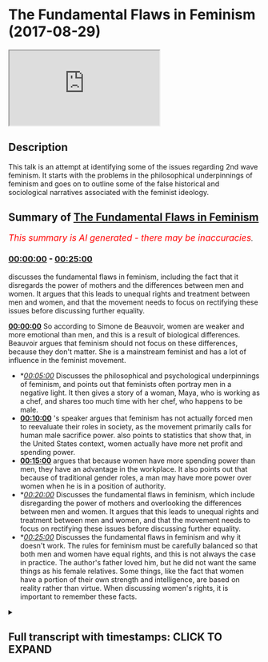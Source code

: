 # The Fundamental Flaws in Feminism (2017-08-29)

<iframe loading='lazy' src='https://www.youtube.com/embed/IKhIeCF1kPY'></iframe>

## Description

This talk is an attempt at identifying some of the issues regarding 2nd wave feminism. It starts with the problems in the  philosophical underpinnings of feminism and goes on to outline some of the false historical and sociological narratives associated with the feminist ideology.

## Summary of [The Fundamental Flaws in Feminism](https://www.youtube.com/watch?v=IKhIeCF1kPY)


*<span style="color:red; font-size:125%">This summary is AI generated - there may be inaccuracies</span>. [](/)*

### [00:00:00](https://www.youtube.com/watch?v=IKhIeCF1kPY&t=0) - [00:25:00](https://www.youtube.com/watch?v=IKhIeCF1kPY&t=1500)

 discusses the fundamental flaws in feminism, including the fact that it disregards the power of mothers and the differences between men and women. It argues that this leads to unequal rights and treatment between men and women, and that the movement needs to focus on rectifying these issues before discussing further equality.

**[00:00:00](https://www.youtube.com/watch?v=IKhIeCF1kPY&t=0)** So according to Simone de Beauvoir, women are weaker and more emotional than men, and this is a result of biological differences. Beauvoir argues that feminism should not focus on these differences, because they don't matter. She is a mainstream feminist and has a lot of influence in the feminist movement.
* **[00:05:00](https://www.youtube.com/watch?v=IKhIeCF1kPY&t=300)* Discusses the philosophical and psychological underpinnings of feminism, and points out that feminists often portray men in a negative light. It then gives a story of a woman, Maya, who is working as a chef, and shares too much time with her chef, who happens to be male.
* **[00:10:00](https://www.youtube.com/watch?v=IKhIeCF1kPY&t=600)** 's speaker argues that feminism has not actually forced men to reevaluate their roles in society, as the movement primarily calls for human male sacrifice power. also points to statistics that show that, in the United States context, women actually have more net profit and spending power.
* **[00:15:00](https://www.youtube.com/watch?v=IKhIeCF1kPY&t=900)**  argues that because women have more spending power than men, they have an advantage in the workplace. It also points out that because of traditional gender roles, a man may have more power over women when he is in a position of authority.
* **[00:20:00](https://www.youtube.com/watch?v=IKhIeCF1kPY&t=1200)* Discusses the fundamental flaws in feminism, which include disregarding the power of mothers and overlooking the differences between men and women. It argues that this leads to unequal rights and treatment between men and women, and that the movement needs to focus on rectifying these issues before discussing further equality.
* **[00:25:00](https://www.youtube.com/watch?v=IKhIeCF1kPY&t=1500)* Discusses the fundamental flaws in feminism and why it doesn't work. The rules for feminism must be carefully balanced so that both men and women have equal rights, and this is not always the case in practice. The author's father loved him, but he did not want the same things as his female relatives. Some things, like the fact that women have a portion of their own strength and intelligence, are based on reality rather than virtue. When discussing women's rights, it is important to remember these facts.

<details><summary><h2>Full transcript with timestamps: CLICK TO EXPAND</h2></summary>

[0:00:03](https://youtu.be/IKhIeCF1kPY?t=3) so me also that he would you be  
[0:00:09](https://youtu.be/IKhIeCF1kPY?t=9) Authority Sweden is the most we're here  
[0:00:13](https://youtu.be/IKhIeCF1kPY?t=13) in Sweden obviously and it's the most  
[0:00:15](https://youtu.be/IKhIeCF1kPY?t=15) feministic country in the world  
[0:00:17](https://youtu.be/IKhIeCF1kPY?t=17) according to statistics let me just do  
[0:00:18](https://youtu.be/IKhIeCF1kPY?t=18) this as a matter of try to see what's  
[0:00:22](https://youtu.be/IKhIeCF1kPY?t=22) going on here put your hands up with  
[0:00:24](https://youtu.be/IKhIeCF1kPY?t=24) your families let's just okay let's get  
[0:00:35](https://youtu.be/IKhIeCF1kPY?t=35) started but I'm gonna read something out  
[0:00:37](https://youtu.be/IKhIeCF1kPY?t=37) ladies and gentlemen and we'll read  
[0:00:40](https://youtu.be/IKhIeCF1kPY?t=40) something now what I want you guys to do  
[0:00:43](https://youtu.be/IKhIeCF1kPY?t=43) are we to pay attention and I want you  
[0:00:47](https://youtu.be/IKhIeCF1kPY?t=47) to tell me whether you think what I'm  
[0:00:49](https://youtu.be/IKhIeCF1kPY?t=49) about to read out is sexist or not yeah  
[0:00:52](https://youtu.be/IKhIeCF1kPY?t=52) according to feminism are put into your  
[0:00:53](https://youtu.be/IKhIeCF1kPY?t=53) belief of feminism if you think I'm  
[0:00:56](https://youtu.be/IKhIeCF1kPY?t=56) about to read out a second story read  
[0:00:57](https://youtu.be/IKhIeCF1kPY?t=57) out if I say woman is more emotional  
[0:01:03](https://youtu.be/IKhIeCF1kPY?t=63) woman is more emotional nervous and  
[0:01:07](https://youtu.be/IKhIeCF1kPY?t=67) irritable and usually can manifest  
[0:01:10](https://youtu.be/IKhIeCF1kPY?t=70) serious psychological problems woman  
[0:01:15](https://youtu.be/IKhIeCF1kPY?t=75) have hormones which mean they are more  
[0:01:17](https://youtu.be/IKhIeCF1kPY?t=77) which way they have more stability and  
[0:01:20](https://youtu.be/IKhIeCF1kPY?t=80) less control make them more emotional  
[0:01:23](https://youtu.be/IKhIeCF1kPY?t=83) which is directly linked to vascular  
[0:01:25](https://youtu.be/IKhIeCF1kPY?t=85) variations palpitations redness and so  
[0:01:29](https://youtu.be/IKhIeCF1kPY?t=89) on and they are thus subject to  
[0:01:31](https://youtu.be/IKhIeCF1kPY?t=91) convulsive attacks Tears  
[0:01:33](https://youtu.be/IKhIeCF1kPY?t=93) nervous laughter hysterics woman is  
[0:01:36](https://youtu.be/IKhIeCF1kPY?t=96) weaker than man she has less muscular  
[0:01:40](https://youtu.be/IKhIeCF1kPY?t=100) strength fewer red blood cells a lesser  
[0:01:43](https://youtu.be/IKhIeCF1kPY?t=103) respiratory capacity she runs less  
[0:01:46](https://youtu.be/IKhIeCF1kPY?t=106) quickly lift  
[0:01:48](https://youtu.be/IKhIeCF1kPY?t=108) heavy weights there is practically no  
[0:01:50](https://youtu.be/IKhIeCF1kPY?t=110) sport in which she can compete with him  
[0:01:53](https://youtu.be/IKhIeCF1kPY?t=113) she cannot enter a fight with a man  
[0:01:57](https://youtu.be/IKhIeCF1kPY?t=117) added to that is instability lack of  
[0:02:00](https://youtu.be/IKhIeCF1kPY?t=120) control and fragility that we discussed  
[0:02:05](https://youtu.be/IKhIeCF1kPY?t=125) these are facts her grasp of the world  
[0:02:09](https://youtu.be/IKhIeCF1kPY?t=129) is thus more limited  
[0:02:13](https://youtu.be/IKhIeCF1kPY?t=133) chassé less firmness and perseverance in  
[0:02:16](https://youtu.be/IKhIeCF1kPY?t=136) the projects that she is also less able  
[0:02:19](https://youtu.be/IKhIeCF1kPY?t=139) to carry out my sense of my business  
[0:02:22](https://youtu.be/IKhIeCF1kPY?t=142) it sounds one as be honest it sounds  
[0:02:25](https://youtu.be/IKhIeCF1kPY?t=145) from a feministic perspective very  
[0:02:27](https://youtu.be/IKhIeCF1kPY?t=147) sexist but when you see who wrote this  
[0:02:30](https://youtu.be/IKhIeCF1kPY?t=150) it becomes quite interesting because the  
[0:02:33](https://youtu.be/IKhIeCF1kPY?t=153) person who wrote these things is Simone  
[0:02:37](https://youtu.be/IKhIeCF1kPY?t=157) de Beauvoir who wrote a book called the  
[0:02:39](https://youtu.be/IKhIeCF1kPY?t=159) second sex which is a French book which  
[0:02:41](https://youtu.be/IKhIeCF1kPY?t=161) is translated into many different  
[0:02:43](https://youtu.be/IKhIeCF1kPY?t=163) languages in 1949 sure Isis from page 42  
[0:02:47](https://youtu.be/IKhIeCF1kPY?t=167) to 46 47 you can look at this yourself  
[0:02:49](https://youtu.be/IKhIeCF1kPY?t=169) she's a feminist in fact not only any  
[0:02:50](https://youtu.be/IKhIeCF1kPY?t=170) feminists and not radical feminists for  
[0:02:53](https://youtu.be/IKhIeCF1kPY?t=173) she is a mainstream feminist which not  
[0:02:57](https://youtu.be/IKhIeCF1kPY?t=177) only laid the groundwork for other  
[0:03:02](https://youtu.be/IKhIeCF1kPY?t=182) feminists to come but she led thus the  
[0:03:06](https://youtu.be/IKhIeCF1kPY?t=186) erotic one philosophical underpinnings  
[0:03:08](https://youtu.be/IKhIeCF1kPY?t=188) of you could say even all of feminism in  
[0:03:11](https://youtu.be/IKhIeCF1kPY?t=191) a second way she is very very  
[0:03:13](https://youtu.be/IKhIeCF1kPY?t=193) influential in the feminist movement so  
[0:03:15](https://youtu.be/IKhIeCF1kPY?t=195) why would she say these things I mean it  
[0:03:17](https://youtu.be/IKhIeCF1kPY?t=197) sounds like she's going against women in  
[0:03:19](https://youtu.be/IKhIeCF1kPY?t=199) if I said this as a man and not promised  
[0:03:22](https://youtu.be/IKhIeCF1kPY?t=202) or qualified the fact that it was a  
[0:03:24](https://youtu.be/IKhIeCF1kPY?t=204) woman who said it was actually a main  
[0:03:26](https://youtu.be/IKhIeCF1kPY?t=206) feminist I could be attacked but the  
[0:03:29](https://youtu.be/IKhIeCF1kPY?t=209) reason why she says this and her  
[0:03:31](https://youtu.be/IKhIeCF1kPY?t=211) argument is as follows am how argument  
[0:03:36](https://youtu.be/IKhIeCF1kPY?t=216) is yes and this is the argument of  
[0:03:38](https://youtu.be/IKhIeCF1kPY?t=218) feminism okay the argument is yes there  
[0:03:42](https://youtu.be/IKhIeCF1kPY?t=222) are biological differences between men  
[0:03:44](https://youtu.be/IKhIeCF1kPY?t=224) and women we agree men are stronger  
[0:03:46](https://youtu.be/IKhIeCF1kPY?t=226) women are more emotional we understand  
[0:03:49](https://youtu.be/IKhIeCF1kPY?t=229) that for the most part is a true  
[0:03:51](https://youtu.be/IKhIeCF1kPY?t=231) statement she says we know that but her  
[0:03:53](https://youtu.be/IKhIeCF1kPY?t=233) argument is as follows ladies and  
[0:03:54](https://youtu.be/IKhIeCF1kPY?t=234) gentlemen you must know the  
[0:03:57](https://youtu.be/IKhIeCF1kPY?t=237) or feminism especially second wave  
[0:03:59](https://youtu.be/IKhIeCF1kPY?t=239) feminism the argument yes there are  
[0:04:01](https://youtu.be/IKhIeCF1kPY?t=241) differences however it doesn't matter  
[0:04:06](https://youtu.be/IKhIeCF1kPY?t=246) this is basically the other and why  
[0:04:09](https://youtu.be/IKhIeCF1kPY?t=249) doesn't it matter okay  
[0:04:10](https://youtu.be/IKhIeCF1kPY?t=250) the feminists will argue and this is  
[0:04:13](https://youtu.be/IKhIeCF1kPY?t=253) exactly her argument there is and this  
[0:04:15](https://youtu.be/IKhIeCF1kPY?t=255) is going to be a little bit complicated  
[0:04:17](https://youtu.be/IKhIeCF1kPY?t=257) but try your best to understand okay  
[0:04:20](https://youtu.be/IKhIeCF1kPY?t=260) try your best understand in philosophy  
[0:04:23](https://youtu.be/IKhIeCF1kPY?t=263) there's something called existentialism  
[0:04:25](https://youtu.be/IKhIeCF1kPY?t=265) and there's something called  
[0:04:27](https://youtu.be/IKhIeCF1kPY?t=267) essentialism okay so complicated  
[0:04:30](https://youtu.be/IKhIeCF1kPY?t=270) essentialism is the fact that you have  
[0:04:34](https://youtu.be/IKhIeCF1kPY?t=274) certain characteristics  
[0:04:35](https://youtu.be/IKhIeCF1kPY?t=275) it could be biological it could be  
[0:04:37](https://youtu.be/IKhIeCF1kPY?t=277) spiritual it could be whatever  
[0:04:39](https://youtu.be/IKhIeCF1kPY?t=279) characteristics that are part of you as  
[0:04:41](https://youtu.be/IKhIeCF1kPY?t=281) a human being  
[0:04:41](https://youtu.be/IKhIeCF1kPY?t=281) and your function is a result of those  
[0:04:46](https://youtu.be/IKhIeCF1kPY?t=286) things which are endowed to you they're  
[0:04:48](https://youtu.be/IKhIeCF1kPY?t=288) things that you have yet exist actualism  
[0:04:52](https://youtu.be/IKhIeCF1kPY?t=292) is the idea that you have to kind of  
[0:04:54](https://youtu.be/IKhIeCF1kPY?t=294) make your own purpose in life  
[0:04:56](https://youtu.be/IKhIeCF1kPY?t=296) this objective is your purpose in life  
[0:04:58](https://youtu.be/IKhIeCF1kPY?t=298) yeah so essentialism is that you act  
[0:05:01](https://youtu.be/IKhIeCF1kPY?t=301) according to what your your composition  
[0:05:04](https://youtu.be/IKhIeCF1kPY?t=304) is your essential composition and  
[0:05:07](https://youtu.be/IKhIeCF1kPY?t=307) existentialism as you make your own  
[0:05:09](https://youtu.be/IKhIeCF1kPY?t=309) purpose you make your own subjective  
[0:05:11](https://youtu.be/IKhIeCF1kPY?t=311) purpose and this is especially on Paul  
[0:05:15](https://youtu.be/IKhIeCF1kPY?t=315) Sartre exists tension is among other  
[0:05:16](https://youtu.be/IKhIeCF1kPY?t=316) people the feminist movement and the  
[0:05:20](https://youtu.be/IKhIeCF1kPY?t=320) philosophy the philosophy of feminism is  
[0:05:23](https://youtu.be/IKhIeCF1kPY?t=323) based really on intersectionality which  
[0:05:24](https://youtu.be/IKhIeCF1kPY?t=324) means we don't care about the  
[0:05:26](https://youtu.be/IKhIeCF1kPY?t=326) differences between man and woman for  
[0:05:28](https://youtu.be/IKhIeCF1kPY?t=328) the most part which are biological or  
[0:05:31](https://youtu.be/IKhIeCF1kPY?t=331) emotional or psychological despite those  
[0:05:33](https://youtu.be/IKhIeCF1kPY?t=333) differences there should be equality  
[0:05:35](https://youtu.be/IKhIeCF1kPY?t=335) gender status understanding yet despite  
[0:05:39](https://youtu.be/IKhIeCF1kPY?t=339) those differences there should be  
[0:05:40](https://youtu.be/IKhIeCF1kPY?t=340) equality but the question will come  
[0:05:42](https://youtu.be/IKhIeCF1kPY?t=342) first question we have a right to ask as  
[0:05:44](https://youtu.be/IKhIeCF1kPY?t=344) critical thinkers never write to us as  
[0:05:47](https://youtu.be/IKhIeCF1kPY?t=347) question why why should we follow  
[0:05:52](https://youtu.be/IKhIeCF1kPY?t=352) something subjective and why should we  
[0:05:57](https://youtu.be/IKhIeCF1kPY?t=357) disregard the essential properties of  
[0:05:59](https://youtu.be/IKhIeCF1kPY?t=359) things why should we disregard the  
[0:06:01](https://youtu.be/IKhIeCF1kPY?t=361) differences between men and women  
[0:06:03](https://youtu.be/IKhIeCF1kPY?t=363) why what proof do you have of that  
[0:06:05](https://youtu.be/IKhIeCF1kPY?t=365) what's the reason for that what's the  
[0:06:07](https://youtu.be/IKhIeCF1kPY?t=367) logic behind it and there are questions  
[0:06:12](https://youtu.be/IKhIeCF1kPY?t=372) that you could ask wouldn't it mean you  
[0:06:14](https://youtu.be/IKhIeCF1kPY?t=374) can ask is it the case is it possible  
[0:06:16](https://youtu.be/IKhIeCF1kPY?t=376) that when you strip men and women from  
[0:06:19](https://youtu.be/IKhIeCF1kPY?t=379) Delos a paternal / maternal instinct  
[0:06:21](https://youtu.be/IKhIeCF1kPY?t=381) meaning a man's what psychological of to  
[0:06:25](https://youtu.be/IKhIeCF1kPY?t=385) be a father or mother's want to be a  
[0:06:27](https://youtu.be/IKhIeCF1kPY?t=387) mother and you strip them away from  
[0:06:29](https://youtu.be/IKhIeCF1kPY?t=389) these notions would that have an effect  
[0:06:31](https://youtu.be/IKhIeCF1kPY?t=391) on them cycling these are saying if  
[0:06:35](https://youtu.be/IKhIeCF1kPY?t=395) you're saying that children sorry if  
[0:06:38](https://youtu.be/IKhIeCF1kPY?t=398) you're saying that your essence your  
[0:06:40](https://youtu.be/IKhIeCF1kPY?t=400) biological essence is not really we  
[0:06:42](https://youtu.be/IKhIeCF1kPY?t=402) don't care about it so long as equality  
[0:06:45](https://youtu.be/IKhIeCF1kPY?t=405) is oh so much footage is concerned the  
[0:06:47](https://youtu.be/IKhIeCF1kPY?t=407) question is why  
[0:06:48](https://youtu.be/IKhIeCF1kPY?t=408) now here's another point de Beauvoir the  
[0:06:52](https://youtu.be/IKhIeCF1kPY?t=412) same woman  
[0:06:52](https://youtu.be/IKhIeCF1kPY?t=412) and this is why personally I cannot  
[0:06:55](https://youtu.be/IKhIeCF1kPY?t=415) identify with feminism I'll tell you the  
[0:06:57](https://youtu.be/IKhIeCF1kPY?t=417) reason because of these things she  
[0:07:00](https://youtu.be/IKhIeCF1kPY?t=420) paints a picture of males men males not  
[0:07:04](https://youtu.be/IKhIeCF1kPY?t=424) just males in the human species but  
[0:07:06](https://youtu.be/IKhIeCF1kPY?t=426) males everywhere as actually inheriting  
[0:07:10](https://youtu.be/IKhIeCF1kPY?t=430) a kind of original sin or finger man let  
[0:07:12](https://youtu.be/IKhIeCF1kPY?t=432) me say where she writes talking about  
[0:07:15](https://youtu.be/IKhIeCF1kPY?t=435) mammals she goes the most concrete and  
[0:07:17](https://youtu.be/IKhIeCF1kPY?t=437) most individual life life is found in  
[0:07:19](https://youtu.be/IKhIeCF1kPY?t=439) mammals the split of the two vital  
[0:07:20](https://youtu.be/IKhIeCF1kPY?t=440) moments maintaining and creating takes  
[0:07:22](https://youtu.be/IKhIeCF1kPY?t=442) place definitively in the separation of  
[0:07:23](https://youtu.be/IKhIeCF1kPY?t=443) the sexes it is branching out and  
[0:07:25](https://youtu.be/IKhIeCF1kPY?t=445) considering marching out only in  
[0:07:28](https://youtu.be/IKhIeCF1kPY?t=448) vertebrates the mothers has the closest  
[0:07:30](https://youtu.be/IKhIeCF1kPY?t=450) connection to her offspring while the  
[0:07:31](https://youtu.be/IKhIeCF1kPY?t=451) father is more interested the whole  
[0:07:34](https://youtu.be/IKhIeCF1kPY?t=454) organism of the female is adapted to and  
[0:07:36](https://youtu.be/IKhIeCF1kPY?t=456) determined by the servitude of maternity  
[0:07:38](https://youtu.be/IKhIeCF1kPY?t=458) while sexual promotive is the interest  
[0:07:39](https://youtu.be/IKhIeCF1kPY?t=459) of the male mimicking Annie she say  
[0:07:42](https://youtu.be/IKhIeCF1kPY?t=462) males by nature wanted to an email by  
[0:07:44](https://youtu.be/IKhIeCF1kPY?t=464) nature not just human beings but  
[0:07:46](https://youtu.be/IKhIeCF1kPY?t=466) generally they want to they're by nature  
[0:07:49](https://youtu.be/IKhIeCF1kPY?t=469) yeah dominating they put women in  
[0:07:52](https://youtu.be/IKhIeCF1kPY?t=472) servitude positions we have to change  
[0:07:54](https://youtu.be/IKhIeCF1kPY?t=474) that you understand so what we have to  
[0:07:57](https://youtu.be/IKhIeCF1kPY?t=477) accept as men if you want to be  
[0:07:58](https://youtu.be/IKhIeCF1kPY?t=478) now you have to accept that you are born  
[0:08:01](https://youtu.be/IKhIeCF1kPY?t=481) as an oppressor by nature you're born as  
[0:08:05](https://youtu.be/IKhIeCF1kPY?t=485) a bad man just by virtue of being a male  
[0:08:09](https://youtu.be/IKhIeCF1kPY?t=489) that you have a prerogative  
[0:08:11](https://youtu.be/IKhIeCF1kPY?t=491) which means you you're going to want to  
[0:08:12](https://youtu.be/IKhIeCF1kPY?t=492) suppress a woman and in whatever which  
[0:08:15](https://youtu.be/IKhIeCF1kPY?t=495) way this is the kind of thing that  
[0:08:17](https://youtu.be/IKhIeCF1kPY?t=497) Simone de Beauvoir is trying to espouse  
[0:08:19](https://youtu.be/IKhIeCF1kPY?t=499) so the question here really is is this  
[0:08:23](https://youtu.be/IKhIeCF1kPY?t=503) substantiated psychologically  
[0:08:26](https://youtu.be/IKhIeCF1kPY?t=506) philosophically emotionally and  
[0:08:27](https://youtu.be/IKhIeCF1kPY?t=507) economically another thing could be this  
[0:08:30](https://youtu.be/IKhIeCF1kPY?t=510) and this is something I really want to  
[0:08:31](https://youtu.be/IKhIeCF1kPY?t=511) work because we talked about number one  
[0:08:33](https://youtu.be/IKhIeCF1kPY?t=513) the philosophical underpinnings of  
[0:08:35](https://youtu.be/IKhIeCF1kPY?t=515) feminism and the psychological  
[0:08:37](https://youtu.be/IKhIeCF1kPY?t=517) ramifications of it but a secondary  
[0:08:39](https://youtu.be/IKhIeCF1kPY?t=519) question are you guys with me yeah a  
[0:08:42](https://youtu.be/IKhIeCF1kPY?t=522) secondary question is has feminism  
[0:08:45](https://youtu.be/IKhIeCF1kPY?t=525) misinterpreted history come tell me so  
[0:08:49](https://youtu.be/IKhIeCF1kPY?t=529) yourself ma'am I want you to I'm gonna  
[0:08:50](https://youtu.be/IKhIeCF1kPY?t=530) give you a story let's make this total  
[0:08:53](https://youtu.be/IKhIeCF1kPY?t=533) more the story before we make the story  
[0:08:56](https://youtu.be/IKhIeCF1kPY?t=536) I want to say something one of the  
[0:08:57](https://youtu.be/IKhIeCF1kPY?t=537) things that feminism says and if you  
[0:08:59](https://youtu.be/IKhIeCF1kPY?t=539) look at almost any book of the second  
[0:09:01](https://youtu.be/IKhIeCF1kPY?t=541) wave one thing is common which is that  
[0:09:04](https://youtu.be/IKhIeCF1kPY?t=544) mothers wives their servants or slaves  
[0:09:07](https://youtu.be/IKhIeCF1kPY?t=547) Simone Simone de Beauvoir actually pulls  
[0:09:10](https://youtu.be/IKhIeCF1kPY?t=550) them slaves if you're a mother or if  
[0:09:12](https://youtu.be/IKhIeCF1kPY?t=552) you're a wife you are safe yes why  
[0:09:15](https://youtu.be/IKhIeCF1kPY?t=555) because you're in the house yeah you're  
[0:09:18](https://youtu.be/IKhIeCF1kPY?t=558) doing all the work of that man all right  
[0:09:20](https://youtu.be/IKhIeCF1kPY?t=560) good you're cooking for him you're  
[0:09:22](https://youtu.be/IKhIeCF1kPY?t=562) cleaning for him you know getting paid  
[0:09:23](https://youtu.be/IKhIeCF1kPY?t=563) for it okay you're a slave you're  
[0:09:26](https://youtu.be/IKhIeCF1kPY?t=566) looking after his children  
[0:09:28](https://youtu.be/IKhIeCF1kPY?t=568) you are a slave this is the feminist  
[0:09:31](https://youtu.be/IKhIeCF1kPY?t=571) narrative okay let me give you a story  
[0:09:36](https://youtu.be/IKhIeCF1kPY?t=576) imagine we have a woman what's the  
[0:09:38](https://youtu.be/IKhIeCF1kPY?t=578) popular Swedish name for almond given  
[0:09:46](https://youtu.be/IKhIeCF1kPY?t=586) that let's go with the chef's preference  
[0:09:48](https://youtu.be/IKhIeCF1kPY?t=588) is this actually alright come on Maya  
[0:09:51](https://youtu.be/IKhIeCF1kPY?t=591) and I share too much time with this  
[0:10:03](https://youtu.be/IKhIeCF1kPY?t=603) guy's so I'm is a popular feminist name  
[0:10:12](https://youtu.be/IKhIeCF1kPY?t=612) woman's name let's say you guys okay  
[0:10:15](https://youtu.be/IKhIeCF1kPY?t=615) listen to this I know she's at home now  
[0:10:19](https://youtu.be/IKhIeCF1kPY?t=619) yeah she has a husband and feels obliged  
[0:10:24](https://youtu.be/IKhIeCF1kPY?t=624) and in this context is a story should to  
[0:10:27](https://youtu.be/IKhIeCF1kPY?t=627) go out and work for her husband she has  
[0:10:30](https://youtu.be/IKhIeCF1kPY?t=630) to make the money in the house yeah the  
[0:10:32](https://youtu.be/IKhIeCF1kPY?t=632) husband stays home his name is Oliver  
[0:10:35](https://youtu.be/IKhIeCF1kPY?t=635) okay Oliver stays at home and Isaac is  
[0:10:43](https://youtu.be/IKhIeCF1kPY?t=643) the one who's making the money yes she  
[0:10:46](https://youtu.be/IKhIeCF1kPY?t=646) spends the money on her husband and the  
[0:10:48](https://youtu.be/IKhIeCF1kPY?t=648) children okay now a big siren is there  
[0:10:56](https://youtu.be/IKhIeCF1kPY?t=656) yeah and it is a big servant and it says  
[0:10:58](https://youtu.be/IKhIeCF1kPY?t=658) that there is a war going on and a lot  
[0:11:02](https://youtu.be/IKhIeCF1kPY?t=662) has to go out and all of the women and  
[0:11:05](https://youtu.be/IKhIeCF1kPY?t=665) society have to go out by force and  
[0:11:07](https://youtu.be/IKhIeCF1kPY?t=667) fight for the lives of the men okay they  
[0:11:12](https://youtu.be/IKhIeCF1kPY?t=672) have to go out she has to go and fight  
[0:11:14](https://youtu.be/IKhIeCF1kPY?t=674) for the lives of the men by force not  
[0:11:16](https://youtu.be/IKhIeCF1kPY?t=676) just as not an option she has to fight  
[0:11:18](https://youtu.be/IKhIeCF1kPY?t=678) for them Anna works in a coal mining  
[0:11:21](https://youtu.be/IKhIeCF1kPY?t=681) place you know the coal mining when you  
[0:11:23](https://youtu.be/IKhIeCF1kPY?t=683) go underneath and you train and every  
[0:11:25](https://youtu.be/IKhIeCF1kPY?t=685) time man is in that place rocks day for  
[0:11:29](https://youtu.be/IKhIeCF1kPY?t=689) me Anna they fought you know big rocks  
[0:11:33](https://youtu.be/IKhIeCF1kPY?t=693) so Anna's everyday she's at risk of  
[0:11:35](https://youtu.be/IKhIeCF1kPY?t=695) death anna has a friend called Lizzie  
[0:11:39](https://youtu.be/IKhIeCF1kPY?t=699) and she works in a garbage you know  
[0:11:42](https://youtu.be/IKhIeCF1kPY?t=702) cleaning garbage and she has lots of  
[0:11:45](https://youtu.be/IKhIeCF1kPY?t=705) problems hernia this  
[0:11:48](https://youtu.be/IKhIeCF1kPY?t=708) Anna goes back to her husband Oliver and  
[0:11:52](https://youtu.be/IKhIeCF1kPY?t=712) Oliver says to Haman you know I believe  
[0:11:55](https://youtu.be/IKhIeCF1kPY?t=715) I'm a slave in this relationship you  
[0:11:59](https://youtu.be/IKhIeCF1kPY?t=719) know you have all the power you're going  
[0:12:04](https://youtu.be/IKhIeCF1kPY?t=724) out there making all the money and you  
[0:12:10](https://youtu.be/IKhIeCF1kPY?t=730) have all the power  
[0:12:11](https://youtu.be/IKhIeCF1kPY?t=731) I'm a slave but then Anna says listen  
[0:12:18](https://youtu.be/IKhIeCF1kPY?t=738) actually I don't think that's right I  
[0:12:20](https://youtu.be/IKhIeCF1kPY?t=740) risk my life for this family how many  
[0:12:23](https://youtu.be/IKhIeCF1kPY?t=743) wars have we gone through I nearly died  
[0:12:26](https://youtu.be/IKhIeCF1kPY?t=746) in war Anna says and it goes on to say  
[0:12:30](https://youtu.be/IKhIeCF1kPY?t=750) the reason why I haven't got the finger  
[0:12:32](https://youtu.be/IKhIeCF1kPY?t=752) is because it was blown up by the enemy  
[0:12:34](https://youtu.be/IKhIeCF1kPY?t=754) in war Anna continues and Anna says in  
[0:12:42](https://youtu.be/IKhIeCF1kPY?t=762) fact all the money I make almost of at  
[0:12:46](https://youtu.be/IKhIeCF1kPY?t=766) least goes to you and the kids so how  
[0:12:49](https://youtu.be/IKhIeCF1kPY?t=769) can you be calling me a slave Oliver  
[0:12:52](https://youtu.be/IKhIeCF1kPY?t=772) when it's more likely that I am the  
[0:12:54](https://youtu.be/IKhIeCF1kPY?t=774) slave Anna says I'm giving you all my  
[0:13:00](https://youtu.be/IKhIeCF1kPY?t=780) money most of my money and I come home  
[0:13:05](https://youtu.be/IKhIeCF1kPY?t=785) try it because I've lifted lots of heavy  
[0:13:07](https://youtu.be/IKhIeCF1kPY?t=787) stuff and you're telling me that you're  
[0:13:09](https://youtu.be/IKhIeCF1kPY?t=789) my slave if you're a slave to me  
[0:13:11](https://youtu.be/IKhIeCF1kPY?t=791) how does that even make sense I'm the  
[0:13:13](https://youtu.be/IKhIeCF1kPY?t=793) one doing all the work in this  
[0:13:14](https://youtu.be/IKhIeCF1kPY?t=794) relationship Solomon says no y'all doing  
[0:13:19](https://youtu.be/IKhIeCF1kPY?t=799) all the work and he has got point look  
[0:13:20](https://youtu.be/IKhIeCF1kPY?t=800) I'm not looking after the kids I'm doing  
[0:13:23](https://youtu.be/IKhIeCF1kPY?t=803) a bill cleaning and cooking yeah for  
[0:13:25](https://youtu.be/IKhIeCF1kPY?t=805) some didn't work so I'm Suzy I  
[0:13:26](https://youtu.be/IKhIeCF1kPY?t=806) appreciate actually you're right what I  
[0:13:30](https://youtu.be/IKhIeCF1kPY?t=810) just described him I've described the  
[0:13:33](https://youtu.be/IKhIeCF1kPY?t=813) reality of the feminist movement whereby  
[0:13:36](https://youtu.be/IKhIeCF1kPY?t=816) the feminist movement has forced us to  
[0:13:39](https://youtu.be/IKhIeCF1kPY?t=819) reevaluate the roles of women in society  
[0:13:44](https://youtu.be/IKhIeCF1kPY?t=824) but has not forced us to reevaluate the  
[0:13:47](https://youtu.be/IKhIeCF1kPY?t=827) roles of men in society  
[0:13:52](https://youtu.be/IKhIeCF1kPY?t=832) the feminist movement is a movement  
[0:13:54](https://youtu.be/IKhIeCF1kPY?t=834) which calls human male sacrifice power  
[0:14:01](https://youtu.be/IKhIeCF1kPY?t=841) there's an interesting book written by  
[0:14:04](https://youtu.be/IKhIeCF1kPY?t=844) his name is Warren Ferran and he wrote  
[0:14:08](https://youtu.be/IKhIeCF1kPY?t=848) the myth of male power a lot of the  
[0:14:09](https://youtu.be/IKhIeCF1kPY?t=849) statistics indicate why I'm saying him  
[0:14:12](https://youtu.be/IKhIeCF1kPY?t=852) whorl  
[0:14:13](https://youtu.be/IKhIeCF1kPY?t=853) farad he says in the book that according  
[0:14:17](https://youtu.be/IKhIeCF1kPY?t=857) to his research she wrote this book in  
[0:14:18](https://youtu.be/IKhIeCF1kPY?t=858) 93 and then in 2001 he kind of done a  
[0:14:20](https://youtu.be/IKhIeCF1kPY?t=860) second copy whatever so he's constantly  
[0:14:22](https://youtu.be/IKhIeCF1kPY?t=862) looking at the statistics he says first  
[0:14:25](https://youtu.be/IKhIeCF1kPY?t=865) and foremost men if you look at okay  
[0:14:29](https://youtu.be/IKhIeCF1kPY?t=869) because feminists will say but looked as  
[0:14:30](https://youtu.be/IKhIeCF1kPY?t=870) a gender gap it men make more than women  
[0:14:32](https://youtu.be/IKhIeCF1kPY?t=872) in work and this has lots of problems he  
[0:14:35](https://youtu.be/IKhIeCF1kPY?t=875) says this is not true and you know why  
[0:14:36](https://youtu.be/IKhIeCF1kPY?t=876) he says it's not true he says you're  
[0:14:38](https://youtu.be/IKhIeCF1kPY?t=878) comparing the wrong things why are you  
[0:14:39](https://youtu.be/IKhIeCF1kPY?t=879) comparing the fact that a man is making  
[0:14:43](https://youtu.be/IKhIeCF1kPY?t=883) more than a woman as a gross income and  
[0:14:45](https://youtu.be/IKhIeCF1kPY?t=885) not comparing the fact that women have  
[0:14:49](https://youtu.be/IKhIeCF1kPY?t=889) more as net profit and spending money  
[0:14:51](https://youtu.be/IKhIeCF1kPY?t=891) and he said using statistics and his  
[0:14:54](https://youtu.be/IKhIeCF1kPY?t=894) books and he confides in his and knows  
[0:14:55](https://youtu.be/IKhIeCF1kPY?t=895) of his books that actually the United  
[0:14:57](https://youtu.be/IKhIeCF1kPY?t=897) States context a woman have more net  
[0:15:00](https://youtu.be/IKhIeCF1kPY?t=900) spending power than men factor have  
[0:15:02](https://youtu.be/IKhIeCF1kPY?t=902) fourteen thousand pounds per year  
[0:15:03](https://youtu.be/IKhIeCF1kPY?t=903) fourteen thousand dollars between and  
[0:15:05](https://youtu.be/IKhIeCF1kPY?t=905) men have ten thousand so he shows that  
[0:15:08](https://youtu.be/IKhIeCF1kPY?t=908) even if you go now to anymore that the  
[0:15:12](https://youtu.be/IKhIeCF1kPY?t=912) majority of the world is tailoring  
[0:15:14](https://youtu.be/IKhIeCF1kPY?t=914) woman's preferences why because women  
[0:15:17](https://youtu.be/IKhIeCF1kPY?t=917) have more spending power so that repeat  
[0:15:19](https://youtu.be/IKhIeCF1kPY?t=919) the people the advertisers and the  
[0:15:20](https://youtu.be/IKhIeCF1kPY?t=920) companies they have to facilitate for  
[0:15:23](https://youtu.be/IKhIeCF1kPY?t=923) women in otherwise he says women are too  
[0:15:25](https://youtu.be/IKhIeCF1kPY?t=925) big businesses like bosses because they  
[0:15:29](https://youtu.be/IKhIeCF1kPY?t=929) are shaping spending habits and shaping  
[0:15:33](https://youtu.be/IKhIeCF1kPY?t=933) the products are being sold because  
[0:15:37](https://youtu.be/IKhIeCF1kPY?t=937) obviously demand equals supply did the  
[0:15:39](https://youtu.be/IKhIeCF1kPY?t=939) supply of this is economics it's basic  
[0:15:41](https://youtu.be/IKhIeCF1kPY?t=941) economics and he says also that the  
[0:15:45](https://youtu.be/IKhIeCF1kPY?t=945) draft distorted him up into drugs or the  
[0:15:48](https://youtu.be/IKhIeCF1kPY?t=948) obligatory military service if it had  
[0:15:51](https://youtu.be/IKhIeCF1kPY?t=951) been imposed upon women every feminist  
[0:15:53](https://youtu.be/IKhIeCF1kPY?t=953) would say this is something  
[0:15:54](https://youtu.be/IKhIeCF1kPY?t=954) cannot be tolerated because why happen  
[0:15:57](https://youtu.be/IKhIeCF1kPY?t=957) you force women to fight like me just in  
[0:15:59](https://youtu.be/IKhIeCF1kPY?t=959) the same way I would argue that you can  
[0:16:01](https://youtu.be/IKhIeCF1kPY?t=961) force men to do that for all of  
[0:16:04](https://youtu.be/IKhIeCF1kPY?t=964) civilization and all of the countries of  
[0:16:06](https://youtu.be/IKhIeCF1kPY?t=966) humanity I don't know one country in the  
[0:16:09](https://youtu.be/IKhIeCF1kPY?t=969) whole of human history which has forced  
[0:16:12](https://youtu.be/IKhIeCF1kPY?t=972) women to fight and die for men I don't  
[0:16:15](https://youtu.be/IKhIeCF1kPY?t=975) know our country no one and you can  
[0:16:19](https://youtu.be/IKhIeCF1kPY?t=979) compare this with slavery well lie if  
[0:16:22](https://youtu.be/IKhIeCF1kPY?t=982) anything is going to be slavery is this  
[0:16:24](https://youtu.be/IKhIeCF1kPY?t=984) slaves black slaves that worked in  
[0:16:27](https://youtu.be/IKhIeCF1kPY?t=987) American cotton picking farms picking  
[0:16:30](https://youtu.be/IKhIeCF1kPY?t=990) cotton and risking their lives are more  
[0:16:32](https://youtu.be/IKhIeCF1kPY?t=992) closely correlated to those men in war  
[0:16:35](https://youtu.be/IKhIeCF1kPY?t=995) who are dying for the future of their  
[0:16:37](https://youtu.be/IKhIeCF1kPY?t=997) countries which means that their women  
[0:16:39](https://youtu.be/IKhIeCF1kPY?t=999) and children will be protected there is  
[0:16:41](https://youtu.be/IKhIeCF1kPY?t=1001) more of a parallel with men's and men's  
[0:16:44](https://youtu.be/IKhIeCF1kPY?t=1004) jobs and occupations in slavery than  
[0:16:46](https://youtu.be/IKhIeCF1kPY?t=1006) there is with women's in slavery because  
[0:16:47](https://youtu.be/IKhIeCF1kPY?t=1007) there's more hazardous occupations 99%  
[0:16:50](https://youtu.be/IKhIeCF1kPY?t=1010) of hazardous occupations according to  
[0:16:52](https://youtu.be/IKhIeCF1kPY?t=1012) him 99% of 99% of hazardous occupations  
[0:17:02](https://youtu.be/IKhIeCF1kPY?t=1022) are occupied by men I want you to think  
[0:17:04](https://youtu.be/IKhIeCF1kPY?t=1024) about one thing in this way says in the  
[0:17:05](https://youtu.be/IKhIeCF1kPY?t=1025) book he says think about the fact that  
[0:17:07](https://youtu.be/IKhIeCF1kPY?t=1027) women occupy about 99 percent of safe  
[0:17:10](https://youtu.be/IKhIeCF1kPY?t=1030) occupations likes being a secretary yeah  
[0:17:13](https://youtu.be/IKhIeCF1kPY?t=1033) most as put into him in American context  
[0:17:16](https://youtu.be/IKhIeCF1kPY?t=1036) most equities are moving yeah if you go  
[0:17:17](https://youtu.be/IKhIeCF1kPY?t=1037) to a place the receptionist a second  
[0:17:19](https://youtu.be/IKhIeCF1kPY?t=1039) tradition a woman now I imagine now in  
[0:17:22](https://youtu.be/IKhIeCF1kPY?t=1042) her workplace this woman the ceilings  
[0:17:25](https://youtu.be/IKhIeCF1kPY?t=1045) are falling down the ceilings they're  
[0:17:27](https://youtu.be/IKhIeCF1kPY?t=1047) falling down once the feminist movement  
[0:17:30](https://youtu.be/IKhIeCF1kPY?t=1050) gonna do say listen how dare you put a  
[0:17:33](https://youtu.be/IKhIeCF1kPY?t=1053) woman in this position of hazardous  
[0:17:35](https://youtu.be/IKhIeCF1kPY?t=1055) situation then you know that women are  
[0:17:39](https://youtu.be/IKhIeCF1kPY?t=1059) part of this they make the largest  
[0:17:41](https://youtu.be/IKhIeCF1kPY?t=1061) constituents because the truancy agenda  
[0:17:43](https://youtu.be/IKhIeCF1kPY?t=1063) of this particular occupation how they  
[0:17:45](https://youtu.be/IKhIeCF1kPY?t=1065) put them in this position well no one  
[0:17:48](https://youtu.be/IKhIeCF1kPY?t=1068) ever says that when the rock falls from  
[0:17:49](https://youtu.be/IKhIeCF1kPY?t=1069) the mining from the place where that  
[0:17:51](https://youtu.be/IKhIeCF1kPY?t=1071) meant does mining  
[0:17:51](https://youtu.be/IKhIeCF1kPY?t=1071) why it was men expected to die for women  
[0:17:55](https://youtu.be/IKhIeCF1kPY?t=1075) . men are expected to die for women .  
[0:17:59](https://youtu.be/IKhIeCF1kPY?t=1079) don't tell us that men are we  
[0:18:03](https://youtu.be/IKhIeCF1kPY?t=1083) the oppressor here and that we have some  
[0:18:06](https://youtu.be/IKhIeCF1kPY?t=1086) original sin of being a man this is not  
[0:18:08](https://youtu.be/IKhIeCF1kPY?t=1088) what we're gonna accept well lights are  
[0:18:10](https://youtu.be/IKhIeCF1kPY?t=1090) unfair analysis all of a male history at  
[0:18:13](https://youtu.be/IKhIeCF1kPY?t=1093) all of history men have been protecting  
[0:18:14](https://youtu.be/IKhIeCF1kPY?t=1094) women that's what's happened if you want  
[0:18:17](https://youtu.be/IKhIeCF1kPY?t=1097) to call that protection oppression  
[0:18:20](https://youtu.be/IKhIeCF1kPY?t=1100) that's I believe impression that's the  
[0:18:23](https://youtu.be/IKhIeCF1kPY?t=1103) oppression  
[0:18:25](https://youtu.be/IKhIeCF1kPY?t=1105) now the argument listen are you denying  
[0:18:29](https://youtu.be/IKhIeCF1kPY?t=1109) the fact that a woman is unpaid yes I'm  
[0:18:31](https://youtu.be/IKhIeCF1kPY?t=1111) denying to actually because she gets  
[0:18:33](https://youtu.be/IKhIeCF1kPY?t=1113) paid more than the man if you look at  
[0:18:34](https://youtu.be/IKhIeCF1kPY?t=1114) the economic indicators she gets given  
[0:18:36](https://youtu.be/IKhIeCF1kPY?t=1116) more by the man he works gives it to the  
[0:18:38](https://youtu.be/IKhIeCF1kPY?t=1118) woman now not all the time was a bad man  
[0:18:41](https://youtu.be/IKhIeCF1kPY?t=1121) maybe maybe here in Sweden now don't do  
[0:18:43](https://youtu.be/IKhIeCF1kPY?t=1123) this kind of things but this is the way  
[0:18:45](https://youtu.be/IKhIeCF1kPY?t=1125) the civilization has been working for  
[0:18:47](https://youtu.be/IKhIeCF1kPY?t=1127) the last eight thousand nine thousand  
[0:18:50](https://youtu.be/IKhIeCF1kPY?t=1130) years for the most part this is the  
[0:18:52](https://youtu.be/IKhIeCF1kPY?t=1132) reality okay having said this it's  
[0:18:56](https://youtu.be/IKhIeCF1kPY?t=1136) really important to ask a question what  
[0:18:58](https://youtu.be/IKhIeCF1kPY?t=1138) a man is in a position this in today's I  
[0:19:00](https://youtu.be/IKhIeCF1kPY?t=1140) want to give another snart if a man is  
[0:19:02](https://youtu.be/IKhIeCF1kPY?t=1142) in a position and this is something  
[0:19:03](https://youtu.be/IKhIeCF1kPY?t=1143) pharaoh says those bells in his book if  
[0:19:05](https://youtu.be/IKhIeCF1kPY?t=1145) a man is evolution is working in a small  
[0:19:07](https://youtu.be/IKhIeCF1kPY?t=1147) business yeah man working small business  
[0:19:09](https://youtu.be/IKhIeCF1kPY?t=1149) I don't know what the disappearance we  
[0:19:11](https://youtu.be/IKhIeCF1kPY?t=1151) do IP products okay  
[0:19:14](https://youtu.be/IKhIeCF1kPY?t=1154) Sony Ericsson or something like that  
[0:19:15](https://youtu.be/IKhIeCF1kPY?t=1155) he's working and now he's in Sony  
[0:19:18](https://youtu.be/IKhIeCF1kPY?t=1158) Ericsson office and now there are a  
[0:19:20](https://youtu.be/IKhIeCF1kPY?t=1160) certain amount of women and a lot of  
[0:19:22](https://youtu.be/IKhIeCF1kPY?t=1162) people are underneath you say he's a  
[0:19:24](https://youtu.be/IKhIeCF1kPY?t=1164) supervisor he's supervising two people  
[0:19:26](https://youtu.be/IKhIeCF1kPY?t=1166) in his office his boss comes to it says  
[0:19:28](https://youtu.be/IKhIeCF1kPY?t=1168) listen tomorrow you're gonna supervise  
[0:19:30](https://youtu.be/IKhIeCF1kPY?t=1170) cool people yeah so now we've expanded  
[0:19:33](https://youtu.be/IKhIeCF1kPY?t=1173) your your wallet responsibilities you're  
[0:19:35](https://youtu.be/IKhIeCF1kPY?t=1175) not gonna just supervise two people  
[0:19:36](https://youtu.be/IKhIeCF1kPY?t=1176) you're gonna supervise  
[0:19:37](https://youtu.be/IKhIeCF1kPY?t=1177) four people yeah what we put your hands  
[0:19:41](https://youtu.be/IKhIeCF1kPY?t=1181) up if you would see that this is more  
[0:19:42](https://youtu.be/IKhIeCF1kPY?t=1182) power to given to the man be honest has  
[0:19:44](https://youtu.be/IKhIeCF1kPY?t=1184) the man now got more power it's got more  
[0:19:46](https://youtu.be/IKhIeCF1kPY?t=1186) power yeah because now he's supervising  
[0:19:47](https://youtu.be/IKhIeCF1kPY?t=1187) no people okay if a woman has more  
[0:19:51](https://youtu.be/IKhIeCF1kPY?t=1191) children  
[0:19:53](https://youtu.be/IKhIeCF1kPY?t=1193) is she supervising more according to the  
[0:19:56](https://youtu.be/IKhIeCF1kPY?t=1196) traditional roles if she was the  
[0:19:58](https://youtu.be/IKhIeCF1kPY?t=1198) traditional mother in the house  
[0:19:59](https://youtu.be/IKhIeCF1kPY?t=1199) housewife she'd be supervising more  
[0:20:01](https://youtu.be/IKhIeCF1kPY?t=1201) people and using the same logic you  
[0:20:03](https://youtu.be/IKhIeCF1kPY?t=1203) should say she has no power she has no  
[0:20:07](https://youtu.be/IKhIeCF1kPY?t=1207) power because now she's supervising more  
[0:20:09](https://youtu.be/IKhIeCF1kPY?t=1209) people but that's not recognized by  
[0:20:11](https://youtu.be/IKhIeCF1kPY?t=1211) feminism basically the role and  
[0:20:14](https://youtu.be/IKhIeCF1kPY?t=1214) influence  
[0:20:14](https://youtu.be/IKhIeCF1kPY?t=1214) power of mothers is disregarded by the  
[0:20:17](https://youtu.be/IKhIeCF1kPY?t=1217) feminist movement mothers are powerful  
[0:20:19](https://youtu.be/IKhIeCF1kPY?t=1219) agents in society which shape society in  
[0:20:22](https://youtu.be/IKhIeCF1kPY?t=1222) ways which cannot be measured that is  
[0:20:26](https://youtu.be/IKhIeCF1kPY?t=1226) the reason why when a man his power is  
[0:20:31](https://youtu.be/IKhIeCF1kPY?t=1231) referred to in economic terms and the  
[0:20:34](https://youtu.be/IKhIeCF1kPY?t=1234) invisible economy of the lava in the  
[0:20:35](https://youtu.be/IKhIeCF1kPY?t=1235) home is never mentioned a woman has more  
[0:20:39](https://youtu.be/IKhIeCF1kPY?t=1239) power in most cases in most even Western  
[0:20:41](https://youtu.be/IKhIeCF1kPY?t=1241) countries she can change the kids views  
[0:20:43](https://youtu.be/IKhIeCF1kPY?t=1243) so she can aid the Canadian father she  
[0:20:45](https://youtu.be/IKhIeCF1kPY?t=1245) had the power to do that and there are  
[0:20:48](https://youtu.be/IKhIeCF1kPY?t=1248) cases upon cases upon cases upon cases  
[0:20:50](https://youtu.be/IKhIeCF1kPY?t=1250) of women doing that in many of the  
[0:20:53](https://youtu.be/IKhIeCF1kPY?t=1253) Western civilized countries which by the  
[0:20:55](https://youtu.be/IKhIeCF1kPY?t=1255) way famous women in custodian cosmogonic  
[0:21:00](https://youtu.be/IKhIeCF1kPY?t=1260) custody and things like that now saying  
[0:21:01](https://youtu.be/IKhIeCF1kPY?t=1261) it shouldn't bother I'm just making the  
[0:21:03](https://youtu.be/IKhIeCF1kPY?t=1263) point that if it was equality wouldn't  
[0:21:05](https://youtu.be/IKhIeCF1kPY?t=1265) be like that if it was actually equality  
[0:21:07](https://youtu.be/IKhIeCF1kPY?t=1267) feminists who be against this because  
[0:21:08](https://youtu.be/IKhIeCF1kPY?t=1268) the Equality should be everything is the  
[0:21:09](https://youtu.be/IKhIeCF1kPY?t=1269) same  
[0:21:10](https://youtu.be/IKhIeCF1kPY?t=1270) the man is actually fathers the same as  
[0:21:12](https://youtu.be/IKhIeCF1kPY?t=1272) the mother according to feminism and  
[0:21:14](https://youtu.be/IKhIeCF1kPY?t=1274) it's not obviously we know that's not  
[0:21:15](https://youtu.be/IKhIeCF1kPY?t=1275) true because we believe in a kind of  
[0:21:18](https://youtu.be/IKhIeCF1kPY?t=1278) essentialism we accept the kind of  
[0:21:20](https://youtu.be/IKhIeCF1kPY?t=1280) biological determinism we accept our a  
[0:21:22](https://youtu.be/IKhIeCF1kPY?t=1282) she she's the one who had them in there  
[0:21:24](https://youtu.be/IKhIeCF1kPY?t=1284) in the room for nine months or her loom  
[0:21:26](https://youtu.be/IKhIeCF1kPY?t=1286) and then she gave birth and she's  
[0:21:27](https://youtu.be/IKhIeCF1kPY?t=1287) breastfeeding she deserves more rights  
[0:21:28](https://youtu.be/IKhIeCF1kPY?t=1288) in this regard but if you're a feminist  
[0:21:30](https://youtu.be/IKhIeCF1kPY?t=1290) you can't say that because actually as a  
[0:21:32](https://youtu.be/IKhIeCF1kPY?t=1292) feminist you can only say that they  
[0:21:34](https://youtu.be/IKhIeCF1kPY?t=1294) should be equal no matter what as  
[0:21:36](https://youtu.be/IKhIeCF1kPY?t=1296) negotiated in her book she goes to 15  
[0:21:39](https://youtu.be/IKhIeCF1kPY?t=1299) stages of feminism she's number one is  
[0:21:40](https://youtu.be/IKhIeCF1kPY?t=1300) that what you could no matter what and  
[0:21:42](https://youtu.be/IKhIeCF1kPY?t=1302) so yeah even as a mother you equal if  
[0:21:45](https://youtu.be/IKhIeCF1kPY?t=1305) you've demoted yourself you've made  
[0:21:48](https://youtu.be/IKhIeCF1kPY?t=1308) yourself lower why have you done this  
[0:21:49](https://youtu.be/IKhIeCF1kPY?t=1309) yourself because you believe in  
[0:21:52](https://youtu.be/IKhIeCF1kPY?t=1312) existentialism you believe in your own  
[0:21:53](https://youtu.be/IKhIeCF1kPY?t=1313) subjective morality which you have  
[0:21:55](https://youtu.be/IKhIeCF1kPY?t=1315) invented you've disregarded the science  
[0:21:57](https://youtu.be/IKhIeCF1kPY?t=1317) in this regard the psychology is  
[0:21:58](https://youtu.be/IKhIeCF1kPY?t=1318) regarded as the sociology economics and  
[0:22:01](https://youtu.be/IKhIeCF1kPY?t=1321) you now want to superimpose an  
[0:22:03](https://youtu.be/IKhIeCF1kPY?t=1323) idealistic understanding of society and  
[0:22:06](https://youtu.be/IKhIeCF1kPY?t=1326) asper and egalitarian view and by the  
[0:22:09](https://youtu.be/IKhIeCF1kPY?t=1329) way is a lot of big words I'm sorry for  
[0:22:10](https://youtu.be/IKhIeCF1kPY?t=1330) you to understand but the point really  
[0:22:13](https://youtu.be/IKhIeCF1kPY?t=1333) is this the point is has feminism  
[0:22:18](https://youtu.be/IKhIeCF1kPY?t=1338) therefore  
[0:22:19](https://youtu.be/IKhIeCF1kPY?t=1339) failed to consider men's roles and my  
[0:22:24](https://youtu.be/IKhIeCF1kPY?t=1344) answer is yes now the point is the point  
[0:22:28](https://youtu.be/IKhIeCF1kPY?t=1348) I want to make to you guys is these are  
[0:22:30](https://youtu.be/IKhIeCF1kPY?t=1350) the questions were gonna ask  
[0:22:31](https://youtu.be/IKhIeCF1kPY?t=1351) we're gonna be asks lots of questions  
[0:22:33](https://youtu.be/IKhIeCF1kPY?t=1353) regarding women's rights because we  
[0:22:35](https://youtu.be/IKhIeCF1kPY?t=1355) would go around and they don't we go  
[0:22:37](https://youtu.be/IKhIeCF1kPY?t=1357) around and I would tell me about 70 to  
[0:22:39](https://youtu.be/IKhIeCF1kPY?t=1359) 80 percent of the questions that people  
[0:22:41](https://youtu.be/IKhIeCF1kPY?t=1361) ask about Islam why is a woman not  
[0:22:44](https://youtu.be/IKhIeCF1kPY?t=1364) allowed to young you have four husbands  
[0:22:46](https://youtu.be/IKhIeCF1kPY?t=1366) or why is it the case that you know a  
[0:22:47](https://youtu.be/IKhIeCF1kPY?t=1367) man can divorce easier than Norman why  
[0:22:49](https://youtu.be/IKhIeCF1kPY?t=1369) why why why because we don't believe in  
[0:22:53](https://youtu.be/IKhIeCF1kPY?t=1373) any we don't believe in absolute  
[0:22:55](https://youtu.be/IKhIeCF1kPY?t=1375) equality we believe in a general  
[0:22:57](https://youtu.be/IKhIeCF1kPY?t=1377) equality and that is more tenable if you  
[0:23:02](https://youtu.be/IKhIeCF1kPY?t=1382) say because the purpose having them  
[0:23:03](https://youtu.be/IKhIeCF1kPY?t=1383) under Section 5 for Jackie  
[0:23:05](https://youtu.be/IKhIeCF1kPY?t=1385) he said solid that certainly men are  
[0:23:07](https://youtu.be/IKhIeCF1kPY?t=1387) people to women he said this however is  
[0:23:10](https://youtu.be/IKhIeCF1kPY?t=1390) generally the case we have exceptions in  
[0:23:12](https://youtu.be/IKhIeCF1kPY?t=1392) inheritance we have exceptions in  
[0:23:14](https://youtu.be/IKhIeCF1kPY?t=1394) marriage in isn't it if you don't want  
[0:23:16](https://youtu.be/IKhIeCF1kPY?t=1396) there to be exceptions  
[0:23:17](https://youtu.be/IKhIeCF1kPY?t=1397) you will fall you will have problems in  
[0:23:20](https://youtu.be/IKhIeCF1kPY?t=1400) society you can't say anything about  
[0:23:23](https://youtu.be/IKhIeCF1kPY?t=1403) maternity we should abolish it this is  
[0:23:25](https://youtu.be/IKhIeCF1kPY?t=1405) the reality  
[0:23:26](https://youtu.be/IKhIeCF1kPY?t=1406) so what I'm saying here is this  
[0:23:28](https://youtu.be/IKhIeCF1kPY?t=1408) narrative of men are the oppressors and  
[0:23:29](https://youtu.be/IKhIeCF1kPY?t=1409) the slave owners where women are the  
[0:23:31](https://youtu.be/IKhIeCF1kPY?t=1411) oppressed and the under and the slaves  
[0:23:34](https://youtu.be/IKhIeCF1kPY?t=1414) this has to be broken before we can  
[0:23:36](https://youtu.be/IKhIeCF1kPY?t=1416) discuss anything else we can't talk  
[0:23:38](https://youtu.be/IKhIeCF1kPY?t=1418) about equality listen no I'm not going  
[0:23:40](https://youtu.be/IKhIeCF1kPY?t=1420) to accept this well life is completely  
[0:23:42](https://youtu.be/IKhIeCF1kPY?t=1422) unfair what you've done to men what  
[0:23:45](https://youtu.be/IKhIeCF1kPY?t=1425) families have done to men is unfair no  
[0:23:48](https://youtu.be/IKhIeCF1kPY?t=1428) man from the men nowadays they don't  
[0:23:50](https://youtu.be/IKhIeCF1kPY?t=1430) really want to talk about this because  
[0:23:52](https://youtu.be/IKhIeCF1kPY?t=1432) it will have questions for their life  
[0:23:54](https://youtu.be/IKhIeCF1kPY?t=1434) game but we have to have our own  
[0:23:56](https://youtu.be/IKhIeCF1kPY?t=1436) seriously we have to have our own  
[0:23:58](https://youtu.be/IKhIeCF1kPY?t=1438) intellectual courage to come out and say  
[0:24:00](https://youtu.be/IKhIeCF1kPY?t=1440) you know what I don't believe in the  
[0:24:02](https://youtu.be/IKhIeCF1kPY?t=1442) history that you've given me I don't  
[0:24:04](https://youtu.be/IKhIeCF1kPY?t=1444) believe in the psychology that you give  
[0:24:05](https://youtu.be/IKhIeCF1kPY?t=1445) me your your own on these issues and  
[0:24:08](https://youtu.be/IKhIeCF1kPY?t=1448) therefore I don't accept your premise so  
[0:24:10](https://youtu.be/IKhIeCF1kPY?t=1450) when you asked me about divorce why is  
[0:24:12](https://youtu.be/IKhIeCF1kPY?t=1452) it in a slam yeah that a man can divorce  
[0:24:15](https://youtu.be/IKhIeCF1kPY?t=1455) more easily than the woman you're  
[0:24:17](https://youtu.be/IKhIeCF1kPY?t=1457) assuming they shouldn't why should you  
[0:24:19](https://youtu.be/IKhIeCF1kPY?t=1459) assume that a woman can turn the kids  
[0:24:21](https://youtu.be/IKhIeCF1kPY?t=1461) against the man she can do things too  
[0:24:23](https://youtu.be/IKhIeCF1kPY?t=1463) when she can't do to her this power she  
[0:24:25](https://youtu.be/IKhIeCF1kPY?t=1465) has that he does not have how are you  
[0:24:28](https://youtu.be/IKhIeCF1kPY?t=1468) going to rectify that how are you go to  
[0:24:29](https://youtu.be/IKhIeCF1kPY?t=1469) equalize that how am I going to equalize  
[0:24:33](https://youtu.be/IKhIeCF1kPY?t=1473) the fact that a woman which just by  
[0:24:35](https://youtu.be/IKhIeCF1kPY?t=1475) virtue by a biological virtue of the  
[0:24:38](https://youtu.be/IKhIeCF1kPY?t=1478) fact that she gives birth to a child  
[0:24:40](https://youtu.be/IKhIeCF1kPY?t=1480) that that child will inherently  
[0:24:43](https://youtu.be/IKhIeCF1kPY?t=1483) psychologically have an affinity to the  
[0:24:46](https://youtu.be/IKhIeCF1kPY?t=1486) mother more so than the father how can  
[0:24:47](https://youtu.be/IKhIeCF1kPY?t=1487) you if that is the case if there is a  
[0:24:50](https://youtu.be/IKhIeCF1kPY?t=1490) psychological scientific reality that we  
[0:24:52](https://youtu.be/IKhIeCF1kPY?t=1492) can assert then we must equalize that we  
[0:24:56](https://youtu.be/IKhIeCF1kPY?t=1496) have to equalize the relationship men a  
[0:24:57](https://youtu.be/IKhIeCF1kPY?t=1497) woman don't expect there to be the same  
[0:25:00](https://youtu.be/IKhIeCF1kPY?t=1500) kind of rules for them definitely there  
[0:25:02](https://youtu.be/IKhIeCF1kPY?t=1502) has to be checks and balances in place  
[0:25:04](https://youtu.be/IKhIeCF1kPY?t=1504) and that's why men can do certain things  
[0:25:08](https://youtu.be/IKhIeCF1kPY?t=1508) in this land that women can't do and  
[0:25:10](https://youtu.be/IKhIeCF1kPY?t=1510) that's why women can do certain things  
[0:25:12](https://youtu.be/IKhIeCF1kPY?t=1512) in Islam that men can't do and that's  
[0:25:16](https://youtu.be/IKhIeCF1kPY?t=1516) why I lost paradises will let a man know  
[0:25:17](https://youtu.be/IKhIeCF1kPY?t=1517) my father loved me but about Leslie  
[0:25:20](https://youtu.be/IKhIeCF1kPY?t=1520) jelly no simoom accessible in this egg  
[0:25:22](https://youtu.be/IKhIeCF1kPY?t=1522) wasn't worth itself that do not want  
[0:25:24](https://youtu.be/IKhIeCF1kPY?t=1524) what the other one has don't wish to  
[0:25:26](https://youtu.be/IKhIeCF1kPY?t=1526) have what black from Zaire a man don't  
[0:25:28](https://youtu.be/IKhIeCF1kPY?t=1528) wish that what the woman has for the man  
[0:25:30](https://youtu.be/IKhIeCF1kPY?t=1530) is a portion of what he has earned and  
[0:25:32](https://youtu.be/IKhIeCF1kPY?t=1532) for the woman is a portion of what she  
[0:25:34](https://youtu.be/IKhIeCF1kPY?t=1534) has been some things are unequaled by  
[0:25:38](https://youtu.be/IKhIeCF1kPY?t=1538) virtue of reality and as the slab has  
[0:25:41](https://youtu.be/IKhIeCF1kPY?t=1541) the answers to that so when you'll ask  
[0:25:43](https://youtu.be/IKhIeCF1kPY?t=1543) questions about women's rights just  
[0:25:45](https://youtu.be/IKhIeCF1kPY?t=1545) remember what I've said  
</details>